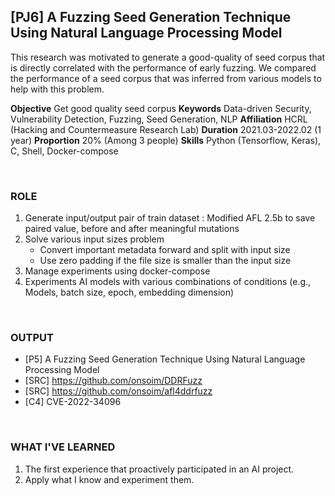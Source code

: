 
## [PJ6] A Fuzzing Seed Generation Technique Using Natural Language Processing Model

This research was motivated to generate a good-quality of seed corpus that is directly correlated with the performance of early fuzzing. We compared the performance of a seed corpus that was inferred from various models to help with this problem.

**Objective** Get good quality seed corpus
**Keywords** Data-driven Security, Vulnerability Detection, Fuzzing, Seed Generation, NLP
**Affiliation** HCRL (Hacking and Countermeasure Research Lab)
**Duration** 2021.03-2022.02 (1 year)
**Proportion** 20% (Among 3 people)
**Skills** Python (Tensorflow, Keras), C, Shell, Docker-compose

<br>

### ROLE

1. Generate input/output pair of train dataset
    : Modified AFL 2.5b to save paired value, before and after meaningful mutations
2. Solve various input sizes problem
    - Convert important metadata forward and split with input size
    - Use zero padding if the file size is smaller than the input size
3. Manage experiments using docker-compose
4. Experiments AI models with various combinations of conditions (e.g., Models, batch size, epoch, embedding dimension)

<br>

### OUTPUT

- [P5] A Fuzzing Seed Generation Technique Using Natural Language Processing Model
- [SRC] https://github.com/onsoim/DDRFuzz
- [SRC] https://github.com/onsoim/afl4ddrfuzz
- [C4] CVE-2022-34096

<br>

### WHAT I'VE LEARNED

1. The first experience that proactively participated in an AI project.
2. Apply what I know and experiment them.
